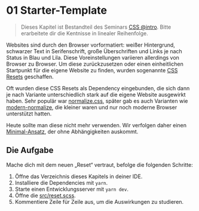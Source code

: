 # 01 Starter-Template

> Dieses Kapitel ist Bestandteil des Seminars [CSS @intro](../README.md). Bitte erarbeitete dir die Kentnisse in linealer Reihenfolge.

Websites sind durch den Browser vorformatiert: weißer Hintergrund, schwarzer Text in Serifenschrift, große Überschriften und Links je nach Status in Blau und Lila. Diese Voreinstellungen variieren allerdings von Browser zu Browser. Um diese zurückzusetzen oder einen einheitlichen Startpunkt für die eigene Website zu finden, wurden sogenannte [CSS Resets](https://de.wikipedia.org/wiki/Reset-Stylesheet) geschaffen.

Oft wurden diese CSS Resets als Dependency eingebunden, die sich dann je nach Variante unterschiedlich stark auf die eigene Website ausgewirkt haben. Sehr populär war [normalize.css](https://github.com/necolas/normalize.css), später gab es auch Varianten wie [modern-normalize](https://github.com/sindresorhus/modern-normalize), die kleiner waren und nur noch moderne Browser unterstützt hatten.

Heute sollte man diese nicht mehr verwenden. Wir verfolgen daher einen [Minimal-Ansatz](https://codepen.io/macx/pen/wvXYXGv), der ohne Abhängigkeiten auskommt.

## Die Aufgabe

Mache dich mit dem neuen „Reset“ vertraut, befolge die folgenden Schritte:

1. Öffne das Verzeichnis dieses Kapitels in deiner IDE.
2. Installiere die Dependencies mit `yarn`.
3. Starte einen Entwicklungsserver mit `yarn dev`.
4. Öffne die [src/reset.scss](src/css/_reset.scss).
5. Kommentiere Zeile für Zeile aus, um die Auswirkungen zu studieren.
